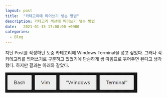 ```yaml
---
layout: post
title:  "카테고리에 띄어쓰기 넣는 방법"
description: 카테고리 섹션에 띄어쓰기 넣는 방법
date:   2021-01-15 17:00:00 +0900
categories: 
  - Blog
---
```

지난 Post를 작성하던 도중 카테고리에 Windows Terminal을 넣고 싶었다. 
그러나 각 카테고리를 띄어쓰기로 구분하고 있었기에 단순하게 쌍 따옴표로 묶어주면 된다고 생각했다.
하지만 결과는 아래와 같았다.

![NoApplySpace](/_posts/2021-01-15-2-category-space-pic-1.JPG)
